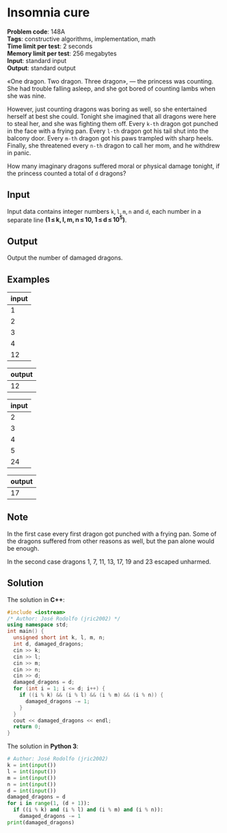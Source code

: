 # Insomnia cure
**Problem code**: 148A  
**Tags**: constructive algorithms, implementation, math  
**Time limit per test**: 2 seconds  
**Memory limit per test**: 256 megabytes  
**Input**: standard input  
**Output**: standard output  

«One dragon. Two dragon. Three dragon», — the princess was counting. She had trouble falling asleep, and she got bored of counting lambs when she was nine.

However, just counting dragons was boring as well, so she entertained herself at best she could. Tonight she imagined that all dragons were here to steal her, and she was fighting them off. Every `k-th` dragon got punched in the face with a frying pan. Every `l-th` dragon got his tail shut into the balcony door. Every `m-th` dragon got his paws trampled with sharp heels. Finally, she threatened every `n-th` dragon to call her mom, and he withdrew in panic.

How many imaginary dragons suffered moral or physical damage tonight, if the princess counted a total of `d` dragons?

## Input
Input data contains integer numbers `k`, `l`, `m`, `n` and `d`, each number in a separate line **(1 ≤ k, l, m, n ≤ 10, 1 ≤ d ≤ 10<sup>5</sup>)**.

## Output
Output the number of damaged dragons.

## Examples
| input |
| :--- |
| 1 |
| 2 |
| 3 |
| 4 |
| 12 |

| output |
| :--- |
| 12 |

| input |
| :--- |
| 2 |
| 3 |
| 4 |
| 5 |
| 24 |

| output |
| :--- |
| 17 |

## Note
In the first case every first dragon got punched with a frying pan. Some of the dragons suffered from other reasons as well, but the pan alone would be enough.

In the second case dragons 1, 7, 11, 13, 17, 19 and 23 escaped unharmed.

## Solution
The solution in **C++**:
```cpp
#include <iostream>
/* Author: José Rodolfo (jric2002) */
using namespace std;
int main() {
  unsigned short int k, l, m, n;
  int d, damaged_dragons;
  cin >> k;
  cin >> l;
  cin >> m;
  cin >> n;
  cin >> d;
  damaged_dragons = d;
  for (int i = 1; i <= d; i++) {
    if ((i % k) && (i % l) && (i % m) && (i % n)) {
      damaged_dragons -= 1;
    }
  }
  cout << damaged_dragons << endl;
  return 0;
}
```

The solution in **Python 3**:
```python
# Author: José Rodolfo (jric2002)
k = int(input())
l = int(input())
m = int(input())
n = int(input())
d = int(input())
damaged_dragons = d
for i in range(1, (d + 1)):
  if ((i % k) and (i % l) and (i % m) and (i % n)):
    damaged_dragons -= 1
print(damaged_dragons)
```